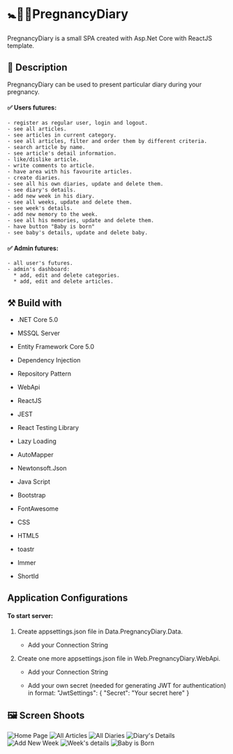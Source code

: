 # :baby_symbol::baby_bottle::memo:PregnancyDiary
PregnancyDiary is a small SPA created with Asp.Net Core with ReactJS template.

## :memo: Description
PregnancyDiary can be used to present particular diary during your pregnancy.

#### :white_check_mark: Users futures: 

    - register as regular user, login and logout. 
    - see all articles.
    - see articles in current category.
    - see all articles, filter and order them by different criteria.
    - search article by name.
    - see article's detail information.
    - like/dislike article.
    - write comments to article.
    - have area with his favourite articles.
    - create diaries.
    - see all his own diaries, update and delete them.
    - see diary's details.
    - add new week in his diary.
    - see all weeks, update and delete them.
    - see week's details.
    - add new memory to the week.
    - see all his memories, update and delete them.
    - have button "Baby is born"
    - see baby's details, update and delete baby.
      
#### :white_check_mark: Admin futures: 

    - all user's futures.
    - admin's dashboard:  
      * add, edit and delete categories.
      * add, edit and delete articles.

## :hammer_and_pick: Build with

 - .NET Core 5.0

 - MSSQL Server 

 - Entity Framework Core 5.0
 
 - Dependency Injection

 - Repository Pattern

 - WebApi
 
 - ReactJS

 - JEST

 - React Testing Library
 
 - Lazy Loading

 - AutoMapper

 - Newtonsoft.Json

 - Java Script

 - Bootstrap

 - FontAwesome

 - CSS

 - HTML5

 - toastr

 - Immer

 - ShortId
 
## Application Configurations
 #### To start server: 
 
 1. Create appsettings.json file in Data.PregnancyDiary.Data. 

    - Add your Connection String 

 2. Create one more appsettings.json file in Web.PregnancyDiary.WebApi. 

    - Add your Connection String

    - Add your own secret (needed for generating JWT for authentication) in format: "JwtSettings": { "Secret": "Your secret here" }

## :framed_picture: Screen Shoots

![Home Page](https://res.cloudinary.com/dieu4mste/image/upload/v1618899013/home_page_ldbsho.png)
![All Articles](https://res.cloudinary.com/dieu4mste/image/upload/v1618899013/all_articles_x8hpcn.png)
![All Diaries](https://res.cloudinary.com/dieu4mste/image/upload/v1618899011/my_diaries_cczkgb.png)
![Diary's Details](https://res.cloudinary.com/dieu4mste/image/upload/v1618899012/my_diary_details_q73gxy.png)
![Add New Week](https://res.cloudinary.com/dieu4mste/image/upload/v1618899013/add_new_week_lv0bct.png)
![Week's details](https://res.cloudinary.com/dieu4mste/image/upload/v1618899013/week_details_sudsm7.png)
![Baby is Born](https://res.cloudinary.com/dieu4mste/image/upload/v1618899013/baby_is_born_ttehkh.png)
